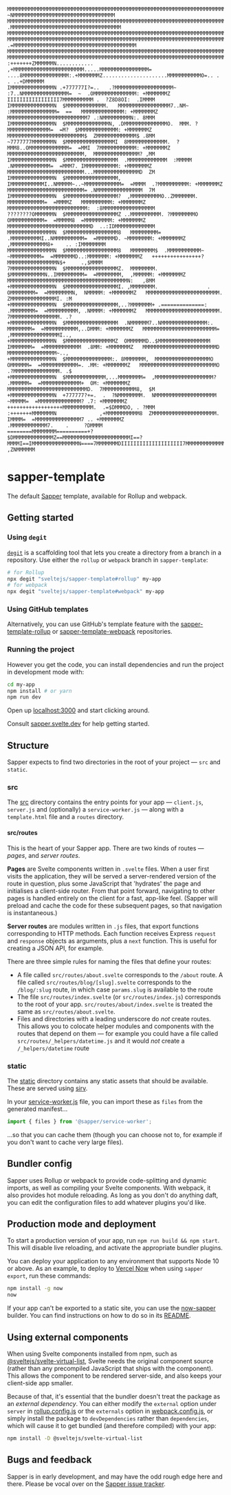 ```
MMMMMMMMMMMMMMMMMMMMMMMMMMMMMMMMMMMMMMMMMMMMMMMMMMMMMMMMMMMMMMMMMMMMMMMMMMMMMMMMMMMMMMMMMMMMMMMMMMMMMMMMMMMMMMMMMMMMMMMMMZ.. ~NMMMMMMMMMMMMMMMMMMMMMMMMMMMMMMMMM
MMMMMMMMMMMMMMMMMMMMMMMMMMMMMMMMMMMMMMMMMMMMMMMMMMMMMMMMMMMMMMMMMMMMMMMMMMMMMMMMMMMMMMMMMMMMMMMMMMMMMMMMMMMMMMMMMMMMMMMM   .MMMMMMMMMMMMMMMMMMMMMMMMMMMMMMMMMMMM
MMMMMMMMMMMMMMMMMMMMMMMMMMMMMMMMMMMMMMMMMMMMMMMMMMMMMMMMMMMMMMMMMMMMMMMMMMMMMMMMMMMMMMMMMMMMMMMMMMMMMMMMMMMMMMMMMMMMMM$..IMMMMMMMMMMMMMMMMMMMMMMMMMMMMMMMMMMMMMM
MMMMMMMMMMMMMMMMMMMMMMMMMMMMMMMMMMMMMMMMMMMMMMMMMMMMMMMMMMMMMMMMMMMMMMMMMMMMMMMMMMMMMMMMMMMMMMMMMMMMMMMMMMMMMMMMMMMMI .=MMMMMMMMMMMMMMMMMMMMMMMMMMMMMMMMMMMMMMMM
MMMMMMMMMMMMMMMMMMMMMMMMMMMMMMMMMMMMMMMMMMMMMMMMMMMMMMMMMMMMMMMMMMMMMMMMMMMMMMMMMMMMMMMMMMMMMMMMMMMMMMMMMMMMMMMMMMMMMMMMMMMMMMMMMMMMMMMMMMMMMMMMMMMMMMMMMMMMMMMM
MMMMMMMMMMMMMMMMMMMMMMMMMMMMMMMMMMMMMMMMMMMMMMMMMMMMMMMMMMMMMMMMMMMMMMMMMMMMMMMMMMMMMMMMMMMMMMMMMMMMMMMMMMMMMMMMMMMMMMMMMMMMMMMMMMMMMMMMMMMMMMMMMMMMMMMMMMMMMMMM
:+++++++ZMMMMMMN............  ,+MMMMMMMMMMMMMMMMMMMMMMM.....MMMMMMMMMMMMMMMM= ....8MMMMMMMMMMMMMMM:.+MMMMMMMZ.....................MMMMMMMMMMMO=.. . . ..+DMMMMMM
IMMMMMMMMMMMMMMN .+777777I?=..   .?MMMMMMMMMMMMMMMMMMM~ :7..NMMMMMMMMMMMMMMM=  ~  .OMMMMMMMMMMMMMM: +MMMMMMMZ   IIIIIIIIIIIIIIIII7MMMMMMMMMM .  ?Z8D8OI:  .IMMMM
IMMMMMMMMMMMMMMN  $MMMMMMMMMMMMM.   MMMMMMMMMMMMMMMMM7..NM~ :MMMMMMMMMMMMMMM=  ==   MMMMMMMMMMMMMM: +MMMMMMMZ   MMMMMMMMMMMMMMMMMMMMMMMMMM7 .:NMMMMMMMMMN:. 8MMM
IMMMMMMMMMMMMMMN  $MMMMMMMMMMMMMMN, .DMMMMMMMMMMMMMMO.  MMM. ?MMMMMMMMMMMMMM=  =M?  $MMMMMMMMMMMMM: +MMMMMMMZ   MMMMMMMMMMMMMMMMMMMMMMMMM$  ZMMMMMMMMMMMMM$ .8MM
~7777777MMMMMMMN  $MMMMMMMMMMMMMMMMI  8MMMMMMMMMMMMM.  ?MMM8..OMMMMMMMMMMMMM=  =MMI  7MMMMMMMMMMMM: +MMMMMMMZ   MMMMMMMMMMMMMMMMMMMMMMMMM,  MMMMMMMMMMMMMMM? ,MM
IMMMMMMMMMMMMMMN  $MMMMMMMMMMMMMMMMM  .MMMMMMMMMMMMM  :MMMMM  .NMMMMMMMMMMMM=  =MMM7. IMMMMMMMMMMM: +MMMMMMMZ   MMMMMMMMMMMMMMMMMMMMMMMMM...MMMMMMMMMMMMMMMD  ZM
IMMMMMMMMMMMMMMN  $MMMMMMMMMMMMMMMMM,  IMMMMMMMMMMMI..NMMMMM~..~MMMMMMMMMMMM=  =MMMM  .?MMMMMMMMMM: +MMMMMMMZ   MMMMMMMMMMMMMMMMMMMMMMMMM= .NMMMMMMMMMMMMMMM  7M
IMMMMMMMMMMMMMMN  $MMMMMMMMMMMMMMMMM?  ,MMMMMMMMMMO..ZMMMMMMM.  MMMMMMMMMMMM=  =MMMMZ   MMMMMMMMMM: +MMMMMMMZ   MMMMMMMMMMMMMMMMMMMMMMMMMM:  :8MMMMMMMMMMMMMMMMM
????????OMMMMMMN  $MMMMMMMMMMMMMMMMMZ ..MMMMMMMMMM. ?MMMMMMMMO  OMMMMMMMMMMM=  =MMMMM8  =MMMMMMMMM: +MMMMMMMZ   MMMMMMMMMMMMMMMMMMMMMMMMMMMD  ..:IDMMMMMMMMMMMMM
MMMMMMMMMMMMMMMN  $MMMMMMMMMMMMMMMMM8   MMMMMMMMM= .MMMMMMMMMMI..NMMMMMMMMMM=  =MMMMMMD. ~MMMMMMMM: +MMMMMMMZ                   ,MMMMMMMMMMMM8+    .. :IMMMMMMMM
MMMMMMMMMMMMMMMN  $MMMMMMMMMMMMMMMMM8   MMMMMMMM$  .MMMMMMMMMMM~ ~MMMMMMMMMM=  =MMMMMMMD..:MMMMMMM: +MMMMMMMZ   ++++++++++++++++?MMMMMMMMMMMMMMMMN$+     .,$MMMM
7MMMMMMMMMMMMMMN  $MMMMMMMMMMMMMMMMMZ.  MMMMMMMM.  $MMMMMMMMMMMN..IMMMMMMMMM=  =MMMMMMMM,  ,MMMMMM: +MMMMMMMZ   MMMMMMMMMMMMMMMMMMMMMMMMMMMMMMMMMMMMMMMN:   ,8MM
+MMMMMMMMMMMMMMN  $MMMMMMMMMMMMMMMMMI. ,MMMMMMMM.                . OMMMMMMMM=  =MMMMMMMMN,  NMMMMM: +MMMMMMMZ   MMMMMMMMMMMMMMMMMMMMMMMM.  ZMMMMMMMMMMMMMMMI. :M
+MMMMMMMMMMMMMMN  $MMMMMMMMMMMMMMMMM,..?MMMMMMM+ .==============:  .MMMMMMMM=  =MMMMMMMMMM, .NMMMM: +MMMMMMMZ   MMMMMMMMMMMMMMMMMMMMMMMM.  7MMMMMMMMMMMMMMMM. .?
+MMMMMMMMMMMMMMN  $MMMMMMMMMMMMMMMMM  .NMMMMMM7..NMMMMMMMMMMMMMMM:. MMMMMMMM=  =MMMMMMMMMMM,..DMMM: +MMMMMMMZ   MMMMMMMMMMMMMMMMMMMMMMMM=  ,MMMMMMMMMMMMMMMMI..,
+MMMMMMMMMMMMMMN  $MMMMMMMMMMMMMMMMZ  OMMMMMMD..$MMMMMMMMMMMMMMMMM  IMMMMMMM=  =MMMMMMMMMMMM  .8MM: +MMMMMMMZ   MMMMMMMMMMMMMMMMMMMMMMMMD   MMMMMMMMMMMMMMMM~..,
+MMMMMMMMMMMMMMN  $MMMMMMMMMMMMMMM:. 8MMMMMMM,  MMMMMMMMMMMMMMMMMMO  OMMMMMM=  =MMMMMMMMMMMM=. .MM: +MMMMMMMZ   MMMMMMMMMMMMMMMMMMMMMMMMMO .?MMMMMMMMMMMMMMM. .$
+MMMMMMMMMMMMMMN  $MMMMMMMMMMMMM,...MMMMMMMM=  ,MMMMMMMMMMMMMMMMMMM? .MMMMMM=  =MMMMMMMMMMMMM+  OM: +MMMMMMMZ   MMMMMMMMMMMMMMMMMMMMMMMMMMD.  7MMMMMMMMMMM8,  $M
+MMMMMMMMMMMMMMN  +777777?+=.  .  ?NMMMMMMMM.  NMMMMMMMMMMMMMMMMMMMM  ~MMMMM=  =MMMMMMMMMMMMMM? .7: +MMMMMMMZ   ++++++++++++++++++MMMMMMMMMM.  .=$DMMMDO, . ?MMM
:+++++++MMMMMMMN              ,+MMMMMMMMMMM8  ZMMMMMMMMMMMMMMMMMMMMM.  IMMMM=  =MMMMMMMMMMMMMMM7 .. +MMMMMMMZ                    .MMMMMMMMMMMM7.    .     ?DMMMM
========MMMMMMMM==========+?$DMMMMMMMMMMMMMZ==MMMMMMMMMMMMMMMMMMMMMMI==?MMMMI==IMMMMMMMMMMMMMMMN====7MMMMMMMDIIIIIIIIIIIIIIIIIIII7MMMMMMMMMMMMMM?,     ,ZNMMMMMM
```

# sapper-template

The default [Sapper](https://github.com/sveltejs/sapper) template, available for Rollup and webpack.


## Getting started


### Using `degit`

[`degit`](https://github.com/Rich-Harris/degit) is a scaffolding tool that lets you create a directory from a branch in a repository. Use either the `rollup` or `webpack` branch in `sapper-template`:

```bash
# for Rollup
npx degit "sveltejs/sapper-template#rollup" my-app
# for webpack
npx degit "sveltejs/sapper-template#webpack" my-app
```


### Using GitHub templates

Alternatively, you can use GitHub's template feature with the [sapper-template-rollup](https://github.com/sveltejs/sapper-template-rollup) or [sapper-template-webpack](https://github.com/sveltejs/sapper-template-webpack) repositories.


### Running the project

However you get the code, you can install dependencies and run the project in development mode with:

```bash
cd my-app
npm install # or yarn
npm run dev
```

Open up [localhost:3000](http://localhost:3000) and start clicking around.

Consult [sapper.svelte.dev](https://sapper.svelte.dev) for help getting started.


## Structure

Sapper expects to find two directories in the root of your project —  `src` and `static`.


### src

The [src](src) directory contains the entry points for your app — `client.js`, `server.js` and (optionally) a `service-worker.js` — along with a `template.html` file and a `routes` directory.


#### src/routes

This is the heart of your Sapper app. There are two kinds of routes — *pages*, and *server routes*.

**Pages** are Svelte components written in `.svelte` files. When a user first visits the application, they will be served a server-rendered version of the route in question, plus some JavaScript that 'hydrates' the page and initialises a client-side router. From that point forward, navigating to other pages is handled entirely on the client for a fast, app-like feel. (Sapper will preload and cache the code for these subsequent pages, so that navigation is instantaneous.)

**Server routes** are modules written in `.js` files, that export functions corresponding to HTTP methods. Each function receives Express `request` and `response` objects as arguments, plus a `next` function. This is useful for creating a JSON API, for example.

There are three simple rules for naming the files that define your routes:

* A file called `src/routes/about.svelte` corresponds to the `/about` route. A file called `src/routes/blog/[slug].svelte` corresponds to the `/blog/:slug` route, in which case `params.slug` is available to the route
* The file `src/routes/index.svelte` (or `src/routes/index.js`) corresponds to the root of your app. `src/routes/about/index.svelte` is treated the same as `src/routes/about.svelte`.
* Files and directories with a leading underscore do *not* create routes. This allows you to colocate helper modules and components with the routes that depend on them — for example you could have a file called `src/routes/_helpers/datetime.js` and it would *not* create a `/_helpers/datetime` route


### static

The [static](static) directory contains any static assets that should be available. These are served using [sirv](https://github.com/lukeed/sirv).

In your [service-worker.js](src/service-worker.js) file, you can import these as `files` from the generated manifest...

```js
import { files } from '@sapper/service-worker';
```

...so that you can cache them (though you can choose not to, for example if you don't want to cache very large files).


## Bundler config

Sapper uses Rollup or webpack to provide code-splitting and dynamic imports, as well as compiling your Svelte components. With webpack, it also provides hot module reloading. As long as you don't do anything daft, you can edit the configuration files to add whatever plugins you'd like.


## Production mode and deployment

To start a production version of your app, run `npm run build && npm start`. This will disable live reloading, and activate the appropriate bundler plugins.

You can deploy your application to any environment that supports Node 10 or above. As an example, to deploy to [Vercel Now](https://vercel.com) when using `sapper export`, run these commands:

```bash
npm install -g now
now
```

If your app can't be exported to a static site, you can use the [now-sapper](https://github.com/thgh/now-sapper) builder. You can find instructions on how to do so in its [README](https://github.com/thgh/now-sapper#basic-usage).


## Using external components

When using Svelte components installed from npm, such as [@sveltejs/svelte-virtual-list](https://github.com/sveltejs/svelte-virtual-list), Svelte needs the original component source (rather than any precompiled JavaScript that ships with the component). This allows the component to be rendered server-side, and also keeps your client-side app smaller.

Because of that, it's essential that the bundler doesn't treat the package as an *external dependency*. You can either modify the `external` option under `server` in [rollup.config.js](rollup.config.js) or the `externals` option in [webpack.config.js](webpack.config.js), or simply install the package to `devDependencies` rather than `dependencies`, which will cause it to get bundled (and therefore compiled) with your app:

```bash
npm install -D @sveltejs/svelte-virtual-list
```


## Bugs and feedback

Sapper is in early development, and may have the odd rough edge here and there. Please be vocal over on the [Sapper issue tracker](https://github.com/sveltejs/sapper/issues).
